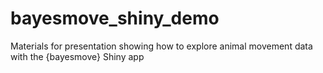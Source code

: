 # bayesmove_shiny_demo
Materials for presentation showing how to explore animal movement data with the {bayesmove} Shiny app
